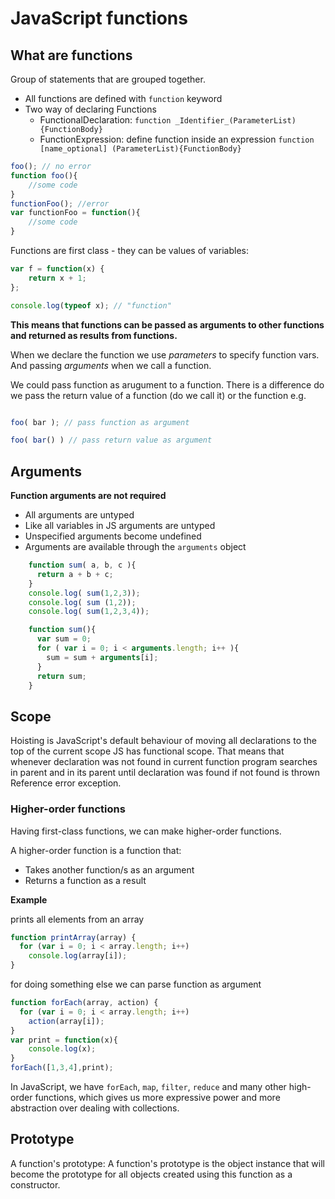 # JavaScript functions

## What are functions

Group of statements that are grouped together.

* All functions are defined with `function` keyword
* Two way of declaring Functions
    * FunctionalDeclaration: `function _Identifier_(ParameterList){FunctionBody}`
    * FunctionExpression: define function inside an expression `function [name_optional] (ParameterList){FunctionBody}`

```javascript
foo(); // no error
function foo(){
    //some code
}
functionFoo(); //error
var functionFoo = function(){
    //some code
}
```
Functions are first class - they can be values of variables:

```javascript
var f = function(x) {
    return x + 1;
};

console.log(typeof x); // "function"
```

__This means that functions can be passed as arguments to other functions and returned as results from functions.__

When we declare the function we use _parameters_ to specify function vars. And passing  _arguments_ when we call a function.

We could pass function as arugument to a function. There is a difference do we pass the return value of a function (do we call it) or the function e.g.

```JavaScript

foo( bar ); // pass function as argument

foo( bar() ) // pass return value as argument

```
## Arguments

__Function arguments are not required__

* All arguments are untyped 
* Like all variables in JS arguments are untyped
* Unspecified arguments become undefined
* Arguments are available through the `arguments` object

```JavaScript
    function sum( a, b, c ){
      return a + b + c;
    }
    console.log( sum(1,2,3));
    console.log( sum (1,2));
    console.log( sum(1,2,3,4));

    function sum(){
      var sum = 0;
      for ( var i = 0; i < arguments.length; i++ ){
        sum = sum + arguments[i];
      }
      return sum;
    }
```

## Scope

Hoisting is JavaScript's default behaviour of moving all declarations to the top of the current scope
JS has functional scope. That means that whenever declaration was not found in current function
program searches in parent and in its parent until declaration was found if not found is thrown
Reference error exception.

### Higher-order functions

Having first-class functions, we can make higher-order functions.

A higher-order function is a function that:

* Takes another function/s as an argument
* Returns a function as a result

__Example__

prints all elements from an array
```javascript
function printArray(array) {
  for (var i = 0; i < array.length; i++)
    console.log(array[i]);
}
```
for doing something else we can parse function as argument

```javascript
function forEach(array, action) {
  for (var i = 0; i < array.length; i++)
    action(array[i]);
}
var print = function(x){
    console.log(x);
}
forEach([1,3,4],print);
```


In JavaScript, we have `forEach`, `map`, `filter`, `reduce` and many other high-order functions, which gives us more expressive power and more abstraction over dealing with collections.

## Prototype

A function's prototype: A function's prototype is the object instance that will become the prototype for all objects created using this function as a constructor.
